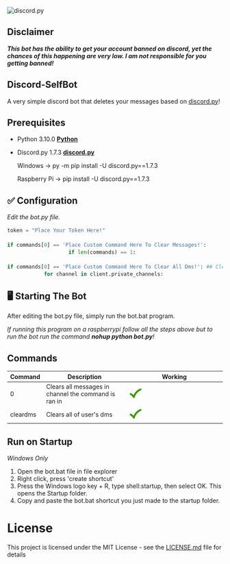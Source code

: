 ![discord.py](https://miro.medium.com/max/929/1*B1q9uh0MO_2r9hAXBv88NQ.png)

## Disclaimer

**_This bot has the ability to get your account banned on discord, yet the chances of this happening are very low. I am not responsible for you getting banned!_**

## Discord-SelfBot

A very simple discord bot that deletes your messages based on [discord.py](https://discordpy.readthedocs.io/en/stable/)!

## Prerequisites

- Python 3.10.0 **[Python](https://www.python.org/downloads/release/python-3100/)**
- Discord.py 1.7.3 **[discord.py](https://discordpy.readthedocs.io/en/latest/)**

  Windows -> py -m pip install -U discord.py==1.7.3

  Raspberry Pi -> pip install -U discord.py==1.7.3

## ✅ Configuration

_Edit the bot.py file._

```py
token = "Place Your Token Here!"

if commands[0] == 'Place Custom Command Here To Clear Messages!':
                    if len(commands) == 1:

if commands[0] == 'Place Custom Command Here To Clear All Dms!': ## Clears All DMs
            for channel in client.private_channels:
```

## 🖥️ Starting The Bot

After editing the bot.py file, simply run the bot.bat program.

_If running this program on a raspberrypi follow all the steps above but to run the bot run the command **nohup python bot.py**!_

## Commands

| Command  | Description                                          | Working                                                      |
| -------- | ---------------------------------------------------- | ------------------------------------------------------------ |
| 0        | Clears all messages in channel the command is ran in | <img src="./Assets/checkmark.gif" width="15%" height="15%"/> |
| cleardms | Clears all of user's dms                             | <img src="./Assets/checkmark.gif" width="15%" height="15%"/> |

## Run on Startup

_Windows Only_

1. Open the bot.bat file in file explorer
2. Right click, press 'create shortcut'
3. Press the Windows logo key + R, type shell:startup, then select OK. This opens the Startup folder.
4. Copy and paste the bot.bat shortcut you just made to the startup folder.

# License

This project is licensed under the MIT License - see the [LICENSE.md](LICENSE) file for details
